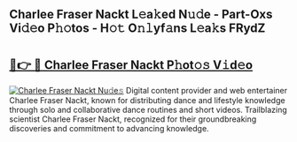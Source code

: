 ## Charlee Fraser Nackt L𝚎a𝚔ed N𝚞𝚍e - Part-Oxs Vi𝚍𝚎o P𝚑𝚘tos - H𝚘𝚝 O𝚗𝚕yf𝚊ns L𝚎a𝚔s FRydZ

# <h2><a href="http://kfa0wq.oniu.top/?m=Charlee+Fraser+Nackt">🔗👉 🔴 Charlee Fraser Nackt P𝚑ot𝚘𝚜 V𝚒d𝚎o</a></h2>

[![Charlee Fraser Nackt Nu𝚍e𝚜](https://i.imgur.com/0qMVB7G.gif)](http://kfa0wq.oniu.top/?m=Charlee+Fraser+Nackt)
Digital content provider and web entertainer Charlee Fraser Nackt, known for distributing dance and lifestyle knowledge through solo and collaborative dance routines and short videos. Trailblazing scientist Charlee Fraser Nackt, recognized for their groundbreaking discoveries and commitment to advancing knowledge.  
